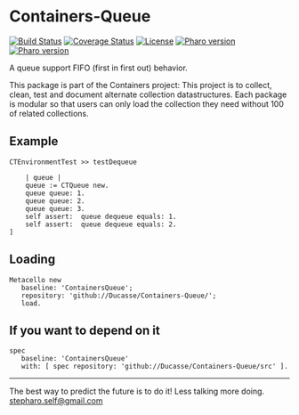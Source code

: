 # Containers-Queue

[![Build Status](https://travis-ci.com/Ducasse/Containers-Queue.svg?branch=master)](https://travis-ci.com/Ducasse/Containers-Queue)
[![Coverage Status](https://coveralls.io/repos/github//Ducasse/Containers-Queue/badge.svg?branch=master)](https://coveralls.io/github//Ducasse/Containers-Grid?branch=master)
[![License](https://img.shields.io/badge/license-MIT-blue.svg)]()
[![Pharo version](https://img.shields.io/badge/Pharo-7.0-%23aac9ff.svg)](https://pharo.org/download)
[![Pharo version](https://img.shields.io/badge/Pharo-8.0-%23aac9ff.svg)](https://pharo.org/download)
<!-- [![Build status](https://ci.appveyor.com/api/projects/status/1wdnjvmlxfbml8qo?svg=true)](https://ci.appveyor.com/project/Ducasse/Containers-PropertyEnvironment)  -->


A queue support FIFO (first in first out) behavior.

This package is part of the Containers project: This project is to collect, clean, 
test and document alternate collection datastructures. Each package is modular so that users 
can only load the collection they need without 100 of related collections.

## Example

```
CTEnvironmentTest >> testDequeue

	| queue |
	queue := CTQueue new.
	queue queue: 1. 
	queue queue: 2. 
	queue queue: 3. 
	self assert:  queue dequeue equals: 1.
	self assert:  queue dequeue equals: 2.
]
```



## Loading

```
Metacello new
   baseline: 'ContainersQueue';
   repository: 'github://Ducasse/Containers-Queue/';
   load.
```

## If you want to depend on it

```
spec 
   baseline: 'ContainersQueue' 
   with: [ spec repository: 'github://Ducasse/Containers-Queue/src' ].
```






----
The best way to predict the future is to do it!
Less talking more doing. stepharo.self@gmail.com
